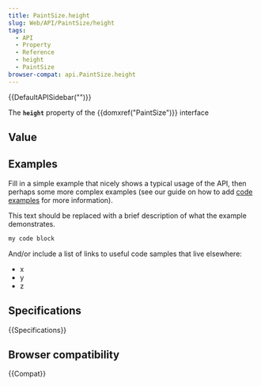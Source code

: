 ```yaml
---
title: PaintSize.height
slug: Web/API/PaintSize/height
tags:
  - API
  - Property
  - Reference
  - height
  - PaintSize
browser-compat: api.PaintSize.height
---
```

{{DefaultAPISidebar("")}}

The **`height`** property of the {{domxref("PaintSize")}} interface 

## Value



## Examples

Fill in a simple example that nicely shows a typical usage of the API, then perhaps some more complex examples (see our guide on how to add [code examples](/en-US/docs/MDN/Contribute/Structures/Code_examples) for more information).

This text should be replaced with a brief description of what the example demonstrates.

```js
my code block
```

And/or include a list of links to useful code samples that live elsewhere:

*   x
*   y
*   z

## Specifications

{{Specifications}}

## Browser compatibility

{{Compat}}


